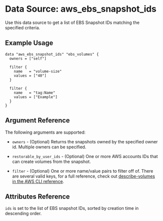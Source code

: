 
# Data Source: aws_ebs_snapshot_ids

Use this data source to get a list of EBS Snapshot IDs matching the specified
criteria.

## Example Usage

```hcl
data "aws_ebs_snapshot_ids" "ebs_volumes" {
  owners = ["self"]

  filter {
    name   = "volume-size"
    values = ["40"]
  }

  filter {
    name   = "tag:Name"
    values = ["Example"]
  }
}
```

## Argument Reference

The following arguments are supported:

* `owners` - (Optional) Returns the snapshots owned by the specified owner id. Multiple owners can be specified.

* `restorable_by_user_ids` - (Optional) One or more AWS accounts IDs that can create volumes from the snapshot.

* `filter` - (Optional) One or more name/value pairs to filter off of. There are
several valid keys, for a full reference, check out
[describe-volumes in the AWS CLI reference][1].

## Attributes Reference

`ids` is set to the list of EBS snapshot IDs, sorted by creation time in
descending order.

[1]: http://docs.aws.amazon.com/cli/latest/reference/ec2/describe-snapshots.html
